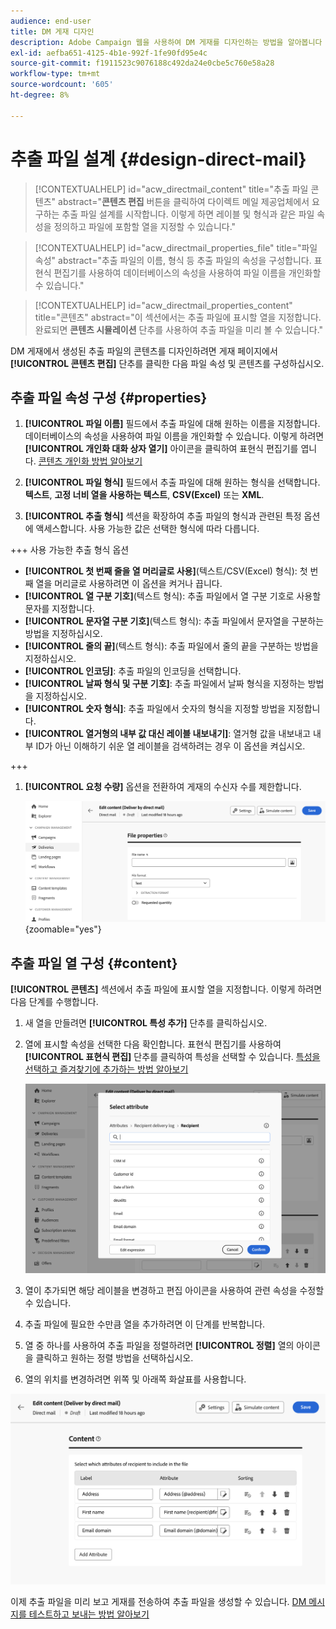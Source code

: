 ```yaml
---
audience: end-user
title: DM 게재 디자인
description: Adobe Campaign 웹을 사용하여 DM 게재를 디자인하는 방법을 알아봅니다
exl-id: aefba651-4125-4b1e-992f-1fe90fd95e4c
source-git-commit: f1911523c9076188c492da24e0cbe5c760e58a28
workflow-type: tm+mt
source-wordcount: '605'
ht-degree: 8%

---
```


# 추출 파일 설계 {#design-direct-mail}

>[!CONTEXTUALHELP]
>id="acw_directmail_content"
>title="추출 파일 콘텐츠"
>abstract="**콘텐츠 편집** 버튼을 클릭하여 다이렉트 메일 제공업체에서 요구하는 추출 파일 설계를 시작합니다. 이렇게 하면 레이블 및 형식과 같은 파일 속성을 정의하고 파일에 포함할 열을 지정할 수 있습니다."

>[!CONTEXTUALHELP]
>id="acw_directmail_properties_file"
>title="파일 속성"
>abstract="추출 파일의 이름, 형식 등 추출 파일의 속성을 구성합니다. 표현식 편집기를 사용하여 데이터베이스의 속성을 사용하여 파일 이름을 개인화할 수 있습니다."

>[!CONTEXTUALHELP]
>id="acw_directmail_properties_content"
>title="콘텐츠"
>abstract="이 섹션에서는 추출 파일에 표시할 열을 지정합니다. 완료되면 **콘텐츠 시뮬레이션** 단추를 사용하여 추출 파일을 미리 볼 수 있습니다."

DM 게재에서 생성된 추출 파일의 콘텐츠를 디자인하려면 게재 페이지에서 **[!UICONTROL 콘텐츠 편집]** 단추를 클릭한 다음 파일 속성 및 콘텐츠를 구성하십시오.

## 추출 파일 속성 구성 {#properties}

1. **[!UICONTROL 파일 이름]** 필드에서 추출 파일에 대해 원하는 이름을 지정합니다. 데이터베이스의 속성을 사용하여 파일 이름을 개인화할 수 있습니다. 이렇게 하려면 **[!UICONTROL 개인화 대화 상자 열기]** 아이콘을 클릭하여 표현식 편집기를 엽니다. [콘텐츠 개인화 방법 알아보기](../personalization/personalize.md)

1. **[!UICONTROL 파일 형식]** 필드에서 추출 파일에 대해 원하는 형식을 선택합니다. **텍스트**, **고정 너비 열을 사용하는 텍스트**, **CSV(Excel)** 또는 **XML**.

1. **[!UICONTROL 추출 형식]** 섹션을 확장하여 추출 파일의 형식과 관련된 특정 옵션에 액세스합니다. 사용 가능한 값은 선택한 형식에 따라 다릅니다.

+++ 사용 가능한 추출 형식 옵션

   * **[!UICONTROL 첫 번째 줄을 열 머리글로 사용]**(텍스트/CSV(Excel) 형식): 첫 번째 열을 머리글로 사용하려면 이 옵션을 켜거나 끕니다.
   * **[!UICONTROL 열 구분 기호]**(텍스트 형식): 추출 파일에서 열 구분 기호로 사용할 문자를 지정합니다.
   * **[!UICONTROL 문자열 구분 기호]**(텍스트 형식): 추출 파일에서 문자열을 구분하는 방법을 지정하십시오.
   * **[!UICONTROL 줄의 끝]**(텍스트 형식): 추출 파일에서 줄의 끝을 구분하는 방법을 지정하십시오.
   * **[!UICONTROL 인코딩]**: 추출 파일의 인코딩을 선택합니다.
   * **[!UICONTROL 날짜 형식 및 구분 기호]**: 추출 파일에서 날짜 형식을 지정하는 방법을 지정하십시오.
   * **[!UICONTROL 숫자 형식]**: 추출 파일에서 숫자의 형식을 지정할 방법을 지정합니다.
   * **[!UICONTROL 열거형의 내부 값 대신 레이블 내보내기]**: 열거형 값을 내보내고 내부 ID가 아닌 이해하기 쉬운 열 레이블을 검색하려는 경우 이 옵션을 켜십시오.

+++

1. **[!UICONTROL 요청 수량]** 옵션을 전환하여 게재의 수신자 수를 제한합니다.

   ![추출 파일에 대한 콘텐츠 세부 정보 구성 옵션을 보여 주는 스크린샷입니다.](assets/dm-content-details.png){zoomable="yes"}

## 추출 파일 열 구성 {#content}

**[!UICONTROL 콘텐츠]** 섹션에서 추출 파일에 표시할 열을 지정합니다. 이렇게 하려면 다음 단계를 수행합니다.

1. 새 열을 만들려면 **[!UICONTROL 특성 추가]** 단추를 클릭하십시오.
1. 열에 표시할 속성을 선택한 다음 확인합니다. 표현식 편집기를 사용하여 **[!UICONTROL 표현식 편집]** 단추를 클릭하여 특성을 선택할 수 있습니다. [특성을 선택하고 즐겨찾기에 추가하는 방법 알아보기](../get-started/attributes.md)

   ![특성 추가 단추와 특성을 추출 파일에 추가하는 옵션을 보여 주는 스크린샷입니다.](assets/dm-add-attribute.png)

1. 열이 추가되면 해당 레이블을 변경하고 편집 아이콘을 사용하여 관련 속성을 수정할 수 있습니다.
1. 추출 파일에 필요한 수만큼 열을 추가하려면 이 단계를 반복합니다.
1. 열 중 하나를 사용하여 추출 파일을 정렬하려면 **[!UICONTROL 정렬]** 열의 아이콘을 클릭하고 원하는 정렬 방법을 선택하십시오.
1. 열의 위치를 변경하려면 위쪽 및 아래쪽 화살표를 사용합니다.

![추출 파일에 대한 특성 구성 옵션을 보여 주는 스크린샷입니다.](assets/dm-content-attributes.png)

이제 추출 파일을 미리 보고 게재를 전송하여 추출 파일을 생성할 수 있습니다. [DM 메시지를 테스트하고 보내는 방법 알아보기](send-direct-mail.md)
